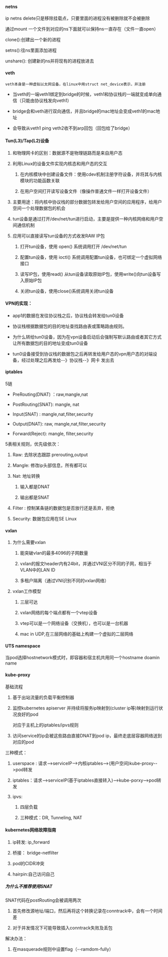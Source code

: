 #### netns

ip netns delete只是移除挂载点，只要里面的进程没有被删除就不会被删除

通过mount 一个文件到对应的ns下面就可以保持ns一直存在（文件一直open）

clone():创建出一个新的进程

setns():往ns里面添加进程

unshare(): 创建新的ns并将现有的进程放进去

#### veth
	veth本身是一种虚拟以太网设备，在linux中用struct net_device表示，并注册
- 当veth的一端veth1绑定到bridge的时候，veth1和协议栈的一端就变成单向通信（只能由协议栈发向veth1）
    
- bridge会和veth进行双向通信，并且bridge的mac地址会变成veth1的mac地址
    
- 会导致从veth1 ping veth2收不到arp回包（回包给了bridge）
    

#### Tun(L3)/Tap(L2)设备

1. 和物理网卡的区别：数据源不是物理链路而是来自用户态
    
2. 利用Linux的设备文件实现内核态和用户态的交互
    
    1. 在内核模块中创建设备文件：使用cdev机制注册字符设备，并将其与内核模块的功能函数关联
        
    2. 在用户空间打开读写设备文件（像操作普通文件一样打开设备文件）
        
3. 主要用途：将内核中协议栈的部分数据包转发给用户空间的应用程序，给用户空间一个处理数据包的机会
    
4. tun设备是通过打开/dev/net/tun进行启动，主要是提供一种内核网络和用户空间通信机制
    
5. 应用可以直接读写tun设备的方式收发RAW IP包
    
    1. 打开tun设备，使用 open() 系统调用打开 /dev/net/tun
        
    2. 配置tun设备，使用 ioctl() 系统调用配置tun设备，也可绑定一个虚拟网络接口
        
    3. 读写IP包，使用read() 从tun设备读取原始IP包，使用write()向tun设备写入原始IP包
        
    4. 关闭tun设备，使用close()系统调用关闭tun设备
        

#### VPN的实现：

- app1的数据在发往协议栈之后，协议栈会转发给tun0设备
    
- 协议栈根据数据包的目的地址查找路由表或策略路由规则。
    
- 为什么转给tun0设备，因为在vpn设备启动后会强制写默认路由或者其它方式让所有数据包的目的地址变成tun0设备
    
- tun0设备接受到协议栈的数据包之后再转发给用户态的vpn用户态的对端设备，经过处理之后再发给--》协议栈--》网卡 发出去
    

#### iptables

5链

- PreRouting(DNAT) ：raw,mangle,nat
    
- PostRouting(SNAT): mangle, nat
    
- Input(SNAT) : mangle,nat,filter,security
    
- Output(DNAT): raw, mangle,nat,filter,security
    
- Forward(Reject): mangle, filter,security
    

5表相关规则，优先级依次：

1. Raw: 去除状态跟踪 prerouting,output
    
2. Mangle: 修改ip头部信息，所有都可以
    
3. Nat: 地址转换
    
    1. 输入都是DNAT
        
    2. 输出都是SNAT
        
4. Filter : 控制某条链的数据包是否放行还是丢弃，拒绝
    
5. Security: 数据包应用在SE Linux
    

#### vxlan

1. 为什么需要vxlan
    
    1. 能突破vlan的最多4096的子网数量
        
    2. vxlan的报文header内有24bit，并通过VNI区分不同的子网，相当于VLAN中的LAN ID
        
    3. 多租户隔离（通过VNI识别不同的vxlan网络）
        
2. vxlan工作模型
    
    1. 三层可达
        
    2. vxlan网络的每个端点都有一个vtep设备
        
    3. vtep可以是一个网络设备（交换机），也可以是一台机器
        
    4. mac in UDP,在三层网络的基础上构建一个虚拟的二层网络

#### UTS namespace

当pod选择hostnetwork模式时，即容器和宿主机共用同一个hostname doamin name

#### kube-proxy

基础流程

1. 基于出站流量的负载平衡控制器
    
2. 监控kubernetes apiserver 并持续将服务ip映射到(cluster ip等)映射到运行状况良好的pod
    
    对应于主机上的iptables/ipvs规则
    
3. 访问service的ip会被这些路由直接DNAT到pod ip，最终走底层容器网络送到对应的pod
    

三种模式：

1. userspace : 请求-->serviceIP-->内核iptables-->(用户空间)kube-proxy-->pod转发
    
2. iptables：请求-->serviceIP(基于iptables直接转入)-->kube-porxy-->pod转发
    
3. ipvs:
    
    1. 四层负载
        
    2. 三种模式：DR, Tunneling, NAT

#### kubernetes网络故障指南

1. ip转发: ip_forward
    
2. 桥接： bridge-netfilter
    
3. pod的CIDR冲突
    
4. hairpin:自己访问自己
    

##### 为什么不推荐使用SNAT

SNAT代码在postRouting会被调用两次

1. 首先修改源地址/端口，然后再将这个转换记录在conntrack中，会有一个时间差
    
2. 对于并发情况下可能导致插入conntrack失败及丢包
    

解决办法：

1. 在masquerade规则中设置flag（--ramdom-fully）